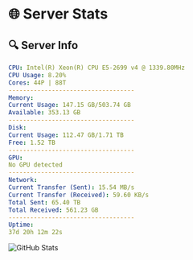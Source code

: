 # 🌐 Server Stats
## 🔍 Server Info
```yaml
CPU: Intel(R) Xeon(R) CPU E5-2699 v4 @ 1339.80MHz
CPU Usage: 8.20%
Cores: 44P | 88T
-----------------------------------
Memory:
Current Usage: 147.15 GB/503.74 GB
Available: 353.13 GB
-----------------------------------
Disk:
Current Usage: 112.47 GB/1.71 TB
Free: 1.52 TB
-----------------------------------
GPU:
No GPU detected
-----------------------------------
Network:
Current Transfer (Sent): 15.54 MB/s
Current Transfer (Received): 59.60 KB/s
Total Sent: 65.40 TB
Total Received: 561.23 GB
-----------------------------------
Uptime:
37d 20h 12m 22s
```
![GitHub Stats](https://img.shields.io/badge/Updated-2025-04-14_17:35:11-blue)